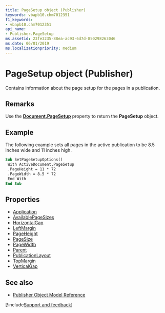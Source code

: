 ```yaml
---
title: PageSetup object (Publisher)
keywords: vbapb10.chm7012351
f1_keywords:
- vbapb10.chm7012351
api_name:
- Publisher.PageSetup
ms.assetid: 23fe3235-88ea-ac93-6d7d-850298263046
ms.date: 06/01/2019
ms.localizationpriority: medium
---
```



# PageSetup object (Publisher)

Contains information about the page setup for the pages in a publication.

## Remarks

Use the **[Document.PageSetup](Publisher.Document.PageSetup.md)** property to return the **PageSetup** object. 

## Example

The following example sets all pages in the active publication to be 8.5 inches wide and 11 inches high.

```vb
Sub SetPageSetupOptions() 
 With ActiveDocument.PageSetup 
 .PageHeight = 11 * 72 
 .PageWidth = 8.5 * 72 
 End With 
End Sub
```


## Properties

- [Application](Publisher.PageSetup.Application.md)
- [AvailablePageSizes](Publisher.PageSetup.AvailablePageSizes.md)
- [HorizontalGap](Publisher.PageSetup.HorizontalGap.md)
- [LeftMargin](Publisher.PageSetup.LeftMargin.md)
- [PageHeight](Publisher.PageSetup.PageHeight.md)
- [PageSize](Publisher.PageSetup.PageSize.md)
- [PageWidth](Publisher.PageSetup.PageWidth.md)
- [Parent](Publisher.PageSetup.Parent.md)
- [PublicationLayout](Publisher.pagesetup.publicationlayout.md)
- [TopMargin](Publisher.PageSetup.TopMargin.md)
- [VerticalGap](Publisher.PageSetup.VerticalGap.md)

## See also

- [Publisher Object Model Reference](overview/publisher/object-model.md)



[!include[Support and feedback](~/includes/feedback-boilerplate.md)]